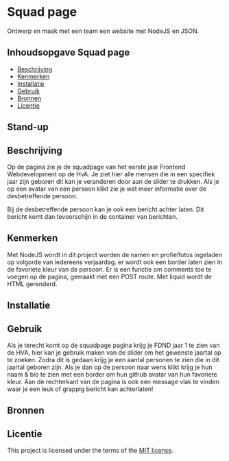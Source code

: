 # Squad page

Ontwerp en maak met een team een website met NodeJS en JSON.

## Inhoudsopgave Squad page

  * [Beschrijving](#beschrijving)
  * [Kenmerken](#kenmerken)
  * [Installatie](#installatie)
  * [Gebruik](#gebruik)
  * [Bronnen](#bronnen)
  * [Licentie](#licentie)

##


## Stand-up

## Beschrijving
Op de pagina zie je de squadpage van het eerste jaar Frontend Webdevelopment op de HvA. Je ziet hier alle mensen die in een specifiek jaar zijn geboren dit kan je veranderen door aan de slider te drukken. Als je op een avatar van een persoon klikt zie je wat meer informatie over de desbetreffende persoon.

Bij de desbetreffende persoon kan je ook een bericht achter laten. Dit bericht komt dan tevoorschijn in de container van berichten.

## Kenmerken
<!-- Bij Kenmerken staat welke technieken zijn gebruikt en hoe. Wat is de HTML structuur? Wat zijn de belangrijkste dingen in CSS? Wat is er met Javascript gedaan en hoe? Misschien heb je een framwork of library gebruikt? -->
Met NodeJS wordt in dit project worden de namen en profielfotos ingeladen op volgorde van iedereens verjaardag. er wordt ook een border laten zien in de favoriete kleur van de persoon. Er is een functie om comments toe te voegen op de pagina, gemaakt met een POST route. Met liquid wordt de HTML gerenderd.

## Installatie
<!-- Bij Installatie staat stap-voor-stap beschreven hoe je de development omgeving moet inrichten om aan de repository te kunnen werken. -->

## Gebruik

Als je terecht komt op de squadpage pagina krijg je FDND jaar 1 te zien van de HVA, hier kan je gebruik maken van de slider om het gewenste jaartal op te zoeken. Zodra dit is gedaan krijg je een aantal personen te zien die in dit jaartal geboren zijn. Als je dan op de persoon naar wens klikt krijg je hun naam & bio te zien met een border om hun github avatar van hun favoriete kleur. Aan de rechterkant van de pagina is ook een message vlak te vinden waar je een leuk of grappig bericht kan achterlaten!

## Bronnen

## Licentie

This project is licensed under the terms of the [MIT license](./LICENSE).
